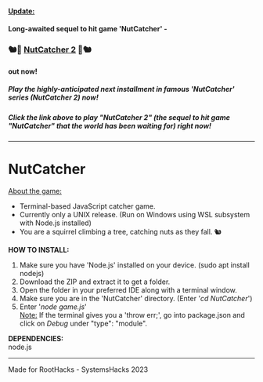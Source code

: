 #### <ins>Update:</ins> 
#### Long-awaited sequel to hit game 'NutCatcher' -
### 🐿️🥷 [<ins>NutCatcher 2</ins>](https://github.com/saaranganand/NutCatcher-game/releases/tag/v2.0) 🥷🐿️ 
#### out now! 
##### Play the highly-anticipated next installment in famous 'NutCatcher' series (NutCatcher 2) now!
##### Click the link above to play "NutCatcher 2" (the sequel to hit game "NutCatcher" that the world has been waiting for) right now!
---
# NutCatcher
<ins>About the game:</ins>
<br>
- Terminal-based JavaScript catcher game. <br>
- Currently only a UNIX release. (Run on Windows using WSL subsystem with Node.js installed)
- You are a squirrel climbing a tree, catching nuts as they fall. 🐿️

<b>HOW TO INSTALL:</b>
1. Make sure you have 'Node.js' installed on your device. (sudo apt install nodejs)
2. Download the ZIP and extract it to get a folder.
3. Open the folder in your preferred IDE along with a terminal window.
4. Make sure you are in the 'NutCatcher' directory. (Enter '<i>cd NutCatcher</i>')
5. Enter '<i>node game.js</i>'<br>
<ins>Note:</ins> If the terminal gives you a 'throw err;', go into package.json and click on <i>Debug</i> under "type": "module".

<b>DEPENDENCIES:</b> <br>
node.js

---

Made for RootHacks - SystemsHacks 2023
